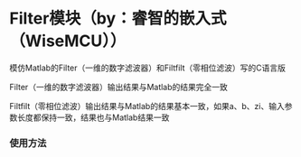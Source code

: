 # Filter模块（by：睿智的嵌入式（WiseMCU））
模仿Matlab的Filter（一维的数字滤波器）和Filtfilt（零相位滤波）写的C语言版

Filter（一维的数字滤波器）输出结果与Matlab的结果完全一致

Filtfilt（零相位滤波）输出结果与Matlab的结果基本一致，如果a、b、zi、输入参数长度都保持一致，结果也与Matlab结果一致

### 使用方法

